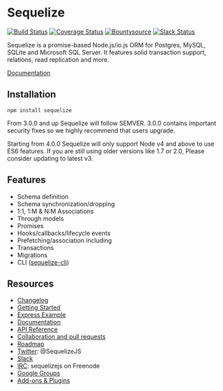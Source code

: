 # Sequelize

[![Build Status](https://travis-ci.org/sequelize/sequelize.svg?branch=master)](https://travis-ci.org/sequelize/sequelize)
[![Coverage Status](https://coveralls.io/repos/github/sequelize/sequelize/badge.svg?branch=master)](https://coveralls.io/github/sequelize/sequelize?branch=master)
[![Bountysource](https://www.bountysource.com/badge/team?team_id=955&style=bounties_received)](https://www.bountysource.com/teams/sequelize/issues?utm_source=Sequelize&utm_medium=shield&utm_campaign=bounties_received)
[![Slack Status](http://sequelize-slack.herokuapp.com/badge.svg)](http://sequelize-slack.herokuapp.com)

Sequelize is a promise-based Node.js/io.js ORM for Postgres, MySQL, SQLite and Microsoft SQL Server. It features solid transaction support, relations, read replication and more.

[Documentation](http://sequelize.readthedocs.org/en/latest/)

## Installation

`npm install sequelize`

From 3.0.0 and up Sequelize will follow SEMVER. 3.0.0 contains important security fixes so we highly recommend that users upgrade.

Starting from 4.0.0 Sequelize will only support Node v4 and above to use ES6 features. If you are still using older versions like 1.7 or 2.0, Please consider updating to latest v3.

## Features

- Schema definition
- Schema synchronization/dropping
- 1:1, 1:M & N:M Associations
- Through models
- Promises
- Hooks/callbacks/lifecycle events
- Prefetching/association including
- Transactions
- Migrations
- CLI ([sequelize-cli](https://github.com/sequelize/cli))

## Resources
- [Changelog](https://github.com/sequelize/sequelize/blob/master/changelog.md)
- [Getting Started](http://docs.sequelizejs.com/en/latest/docs/getting-started/)
- [Express Example](https://github.com/sequelize/express-example)
- [Documentation](http://docs.sequelizejs.com/en/latest/)
- [API Reference](http://docs.sequelizejs.com/en/latest/)
- [Collaboration and pull requests](https://github.com/sequelize/sequelize/blob/master/CONTRIBUTING.md)
- [Roadmap](https://github.com/sequelize/sequelize/issues/2869)
- [Twitter](https://twitter.com/SequelizeJS): @SequelizeJS
- [Slack](https://sequelize.slack.com)
- [IRC](http://webchat.freenode.net?channels=sequelizejs): sequelizejs on Freenode
- [Google Groups](https://groups.google.com/forum/#!forum/sequelize)
- [Add-ons & Plugins](https://github.com/sequelize/sequelize/wiki/Add-ons-&-Plugins)
